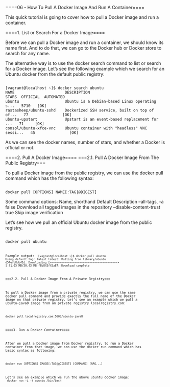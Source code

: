 ====06 - How To Pull A Docker Image And Run A Container====

This quick tutorial is going to cover how to pull a Docker image and run a container.

====1. List or Search For a Docker Image====

Before we can pull a Docker image and run a container, we should know its name first. And to do that, we can go to the Docker hub or Docker store to search for any name.

The alternative way is to use the docker search command to list or search for a Docker image. Let’s see the following example which we search for an Ubuntu docker from the default public registry:

<code bash>
[vagrant@localhost ~]$ docker search ubuntu
NAME                      DESCRIPTION                                     STARS  OFFICIAL  AUTOMATED
ubuntu                    Ubuntu is a Debian-based Linux operating s...   5710   [OK]
rastasheep/ubuntu-sshd    Dockerized SSH service, built on top of of...   77               [OK]
ubuntu-upstart            Upstart is an event-based replacement for ...   71     [OK]
consol/ubuntu-xfce-vnc    Ubuntu container with "headless" VNC sessi...   45               [OK]
</code>

As we can see the docker names, number of stars, and whether a Docker is official or not.

====2. Pull A Docker Image====
===2.1. Pull A Docker Image From The Public Registry===

To pull a Docker image from the public registry, we can use the docker pull command which has the following syntax:

<code bash>
docker pull [OPTIONS] NAME[:TAG|@DIGEST]
</code>

Some command options:
Name, shorthand 	Default 	Description
–all-tags, -a 	false 	Download all tagged images in the repository
–disable-content-trust 	true 	Skip image verification

Let’s see how we pull an official Ubuntu docker image from the public registry.

<code bash>
docker pull ubuntu
<code>

Example output:
<code bash>
[vagrant@localhost ~]$ docker pull ubuntu
Using default tag: latest
latest: Pulling from library/ubuntu
d54efb8db41d: Downloading [=========================================> ] 41.65 MB/50.43 MB
f8b845f45a87: Download complete
</code>

===2.2. Pull A Docker Image From A Private Registry===

To pull a Docker image from a private registry, we can use the same docker pull command and provide exactly the full name of the Docker image on that private registry. Let’s see an example which we pull a ubuntu-java8 image from an private registry localregistry.com:

<code bash>
docker pull localregistry.com:5000/ubuntu-java8
</code>

====3. Run a Docker Container====

After we pull a Docker image from Docker registry, to run a Docker container from that image, we can use the docker run command which has basic syntax as following:

<code bash>
docker run [OPTIONS] IMAGE[:TAG|@DIGEST] [COMMAND] [ARG...]
</code>

Let’s see an example which we run the above ubuntu docker image:
<code bash>
docker run -i -t ubuntu /bin/bash
</code>
